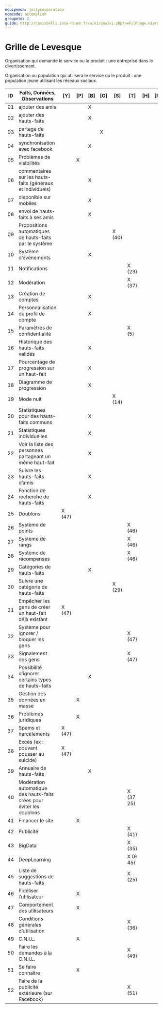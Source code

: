 ```yaml
---
equipemoa: jollycooperation
nomcode: accomplish
groupetd: 2
guide: http://casisbelli.insa-rouen.fr/wiki/pmwiki.php?n=FilRouge.HierachiserBesoins
---
```


# Grille de Levesque

Organisation qui demande le service ou le produit : une entreprise dans le divertissement.

Organisation ou population qui utilisera le service ou le produit : une population jeune utilisant les réseaux sociaux.

| ID | Faits, Données, Observations | [Y] | [P] | [B] | [O] | [S] | [T] | [H] | [R] |
|----|------------------------------|----------|----------|--------|-------------|----------|----------|-----------|------------|
| 01 | ajouter des amis |  |  | X |  |  |  |||
| 02 | ajouter des hauts-faits |  |  | X |  |  |  |||
| 03 | partage de hauts-faits |  |  |  | X |  |  |||
| 04 | synchronisation avec facebook |  |  | X |  |  |  |||
| 05 | Problèmes de visibilités |  | X |  |  |  |  |||
| 06 | commentaires sur les hauts-faits (généraux et individuels) |  |  | X |  |  |  |||
| 07 | disponible sur mobiles |  |  | X |  |  |  |||
| 08 | envoi de hauts-faits à ses amis |  |  | X |  |  |  |||
| 09 | Propositions automatiques de hauts-faits par le système |  |  |  |  | X (40) |  |||
| 10 | Système d’événements |  |  | X |  |  |  |||
| 11 | Notifications |  |  |  |  |  | X (23) |||
| 12 | Modération |  |  |  |  |  | X (37) |||
| 13 | Création de comptes |  |  | X |  |  |  |||
| 14 | Personnalisation du profil de compte |  |  | X |  |  |  |||
| 15 | Paramètres de confidentialité |  |  |  |  |  | X (5) |||
| 16 | Historique des hauts-faits validés |  |  | X |  |  |  |||
| 17 | Pourcentage de progression sur un haut-fait |  |  | X |  |  |  |||
| 18 | Diagramme de progression |  |  | X |  |  |  |||
| 19 | Mode nuit |  |  |  |  | X (14) |  |||
| 20 | Statistiques pour des hauts-faits communs |  |  | X |  |  |  |||
| 21 | Statistiques individuelles |  |  | X |  |  |  |||
| 22 | Voir la liste des personnes partageant un même haut-fait |  |  | X |  |  |  |||
| 23 | Suivre les hauts-faits d’amis |  |  | X |  |  |  |||
| 24 | Fonction de recherche de hauts-faits |  |  | X |  |  |  |||
| 25 | Doublons | X (47) |  |  |  |  |  |||
| 26 | Système de points |  |  |  |  |  | X (46) |||
| 27 | Système de rangs |  |  |  |  |  | X (46) |||
| 28 | Système de récompenses |  |  |  |  |  | X (46) |||
| 29 | Catégories de hauts-faits |  |  | X |  |  |  |||
| 30 | Suivre une catégorie de hauts-faits |  |  |  |  | X (29) |  |||
| 31 | Empêcher les gens de créer un haut-fait déjà existant | X (47) |  |  |  |  |  |||
| 32 | Système pour ignorer / bloquer les gens |  |  |  |  |  | X (47) |||
| 33 | Signalement des gens |  |  |  |  |  | X (47) |||
| 34 | Possibilité d’ignorer certains types de hauts-faits |  |  | X |  |  |  |||
| 35 | Gestion des données en masse |  | X |  |  |  |  |||
| 36 | Problèmes juridiques |  | X |  |  |  |  |||
| 37 | Spams et harcèlements | X (47) |  |  |  |  |  |||
| 38 | Excès (ex : pouvant pousser au suicide) | X (47) |  |  |  |  |  |||
| 39 | Annuaire de hauts-faits |  |  | X |  |  |  |||
| 40 | Modération automatique des hauts-faits crées pour éviter les doublons |  |  |  |  |  | X (37 25) |||
| 41 | Financer le site |  | X |  |  |  |  |||
| 42 | Publicité |  |  |  |  |  | X (41) |||
| 43 | BigData |  |  |  |  |  | X (35) |||
| 44 | DeepLearning |  |  |  |  |  | X (9 45) |||
| 45 | Liste de suggestions de hauts-faits |  |  |  |  |  | X (25) |||
| 46 | Fidéliser l’utilisateur |  | X |  |  |  |  |||
| 47 | Comportement des utilisateurs  |  | X |  |  |  |  |||
| 48 | Conditions générales d’utilisation |  |  |  |  |  | X (36) |||
| 49 | C.N.I.L. |  | X |  |  |  |  |||
| 50 | Faire les demandes à la C.N.I.L. |  |  |  |  |  | X (49) |||
| 51 | Se faire connaître |  | X |  |  |  |  |||
| 52 | Faire de la publicité extérieure (sur Facebook) |  |  |  |  |  | X (51) |||
